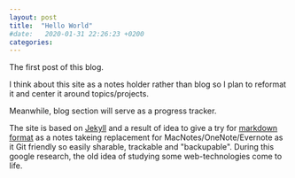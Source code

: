 ```yaml
---
layout: post
title:  "Hello World"
#date:   2020-01-31 22:26:23 +0200
categories: 
---
```



The first post of this blog.

I think about this site as a notes holder rather than blog so I plan to reformat it and center it around topics/projects. 

Meanwhile, blog section will serve as a progress tracker.

The site is based on [Jekyll]("https://jekyllrb.com/") and a result of idea to give a try for [markdown format](https://github.com/adam-p/markdown-here/wiki/Markdown-Cheatsheet) as a notes takeing replacement for MacNotes/OneNote/Evernote as it Git friendly so easily sharable, trackable and "backupable". 
During this google research, the old idea of studying some web-technologies come to life. 